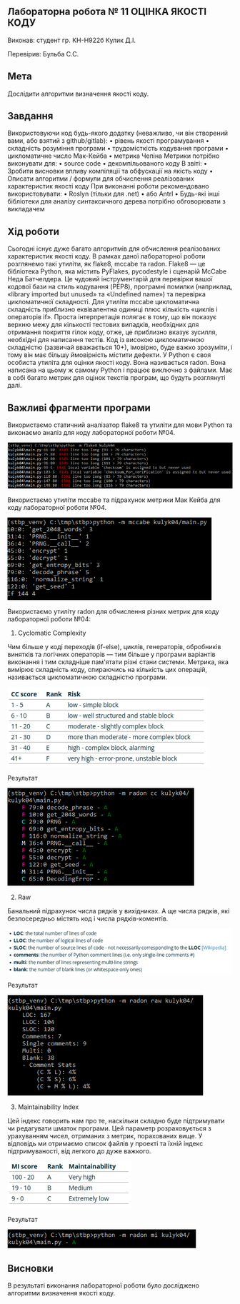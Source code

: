 ## Лабораторна робота № 11 ОЦІНКА ЯКОСТІ КОДУ

Виконав:
студент гр. КН-Н922б
Кулик Д.І.

Перевірив:
Бульба С.С.

## Мета
Дослідити алгоритми визначення якості коду.

## Завдання
Використовуючи код будь-якого додатку (неважливо, чи він створений вами, або взятий з github/gitlab):
•	рівень якості програмування
•	складність розуміння програми
•	трудомісткість кодування програми
•	цикломатичне число Мак-Кейба
•	метрика Чепіна
Метрики потрібно виконувати для:
•	source code
•	декомпільованого коду
В звіті:
•	Зробити висновки впливу компіляції та обфускації на якість коду
•	Описати алгоритми / формули для обчислення реалізованих характеристик якості коду
При виконанні роботи рекомендовано використовувати:
•	Roslyn (тільки для .net)
•	або Antrl
•	Будь-які інші бібліотеки для аналізу синтаксичного дерева потрібно обговорювати з викладачем

## Хід роботи
Сьогодні існує дуже багато алгоритмів для обчислення реалізованих характеристик якості коду. В рамках даної лабораторної роботи розглянемо такі утиліти, як flake8, mccabe та radon.
Flake8 — це бібліотека Python, яка містить PyFlakes, pycodestyle і сценарій McCabe Неда Батчелдера. Це чудовий інструментарій для перевірки вашої кодової бази на стиль кодування (PEP8), програмні помилки (наприклад, «library imported but unused» та «Undefined name») та перевірка цикломатичної складності.
Для утиліти mccabe цикломатична складність приблизно еквівалентна одиниці плюс кількість «циклів і операторів if». Проста інтерпретація полягає в тому, що він показує верхню межу для кількості тестових випадків, необхідних для отримання покриття гілок коду, отже, це приблизно вказує зусилля, необхідні для написання тестів.
Код із високою цикломатичною складністю (зазвичай вважається 10+), імовірно, буде важко зрозуміти, і тому він має більшу ймовірність містити дефекти.
У  Python є своя особиста утиліта для оцінки якості коду. Вона називається radon. Вона написана на цьому ж самому Python і працює виключно з файлами. Має в собі багато метрик для оцінок текстів програм, що будуть розглянуті далі.

## Важливі фрагменти програми
Використаємо статичний аналізатор flake8 та утиліти для мови Python та виконаємо аналіз для коду лабораторної роботи №04.

![Результат flake8](/lab11/doc/flake8.png)

Використаємо утиліти mccabe та підрахунок метрики Мак Кейба для коду лабораторної роботи №04.

![Результат mccabe](/lab11/doc/mccabe.png)

Використаємо утиліту radon для обчислення різних метрик для коду лабораторної роботи №04:
1) Cyclomatic Complexity

Чим більше у коді переходів (if-else), циклів, генераторів, обробників винятків та логічних операторів — тим більше у програми варіантів виконання і тим складніше пам'ятати різні стани системи. Метрика, яка вимірює складність коду, спираючись на кількість цих операцій, називається цикломатичною складністю програми.

![Схема radon cc](/lab11/doc/scheme_cc.png)

Результат

![Результат radon cc](/lab11/doc/radon_cc.png)

2) Raw

Банальний підрахунок числа рядків у вихідниках. А ще числа рядків, які безпосередньо містять код і числа рядків-коментів.

![Схема radon raw](/lab11/doc/scheme_raw.png)

Результат

![Результат radon raw](/lab11/doc/radon_raw.png)

3) Maintainability Index

Цей індекс говорить нам про те, наскільки складно буде підтримувати чи редагувати шматок програми. Цей параметр розраховується з урахуванням чисел, отриманих з метрик, порахованих вище.
У відповідь ми отримаємо список файлів у проекті та їхній індекс підтримуваності, від легкого до дуже важкого.

![Схема radon mi](/lab11/doc/scheme_mi.png)

Результат

![Результат radon mi](/lab11/doc/radon_mi.png)

## Висновки
В результаті виконання лабораторної роботи було досліджено алгоритми визначення якості коду.